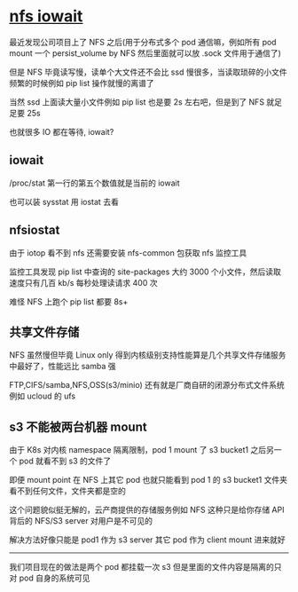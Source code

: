 # [nfs iowait](/2022/05/nfsiostat.md)

最近发现公司项目上了 NFS 之后(用于分布式多个 pod 通信嘛，例如所有 pod mount 一个 persist_volume by NFS 然后里面就可以放 .sock 文件用于通信了)

但是 NFS 毕竟读写慢，读单个大文件还不会比 ssd 慢很多，当读取琐碎的小文件频繁的时候例如 pip list 操作就慢的离谱了

当然 ssd 上面读大量小文件例如 pip list 也是要 2s 左右吧，但是到了 NFS 就足足要 25s

也就很多 IO 都在等待, iowait?

## iowait

/proc/stat 第一行的第五个数值就是当前的 iowait

也可以装 sysstat 用 iostat 去看

## nfsiostat

由于 iotop 看不到 nfs 还需要安装 nfs-common 包获取 nfs 监控工具

监控工具发现 pip list 中查询的 site-packages 大约 3000 个小文件，然后读取速度只有几百 kb/s 每秒处理读请求 400 次

难怪 NFS 上跑个 pip list 都要 8s+

## 共享文件存储

NFS 虽然慢但毕竟 Linux only 得到内核级别支持性能算是几个共享文件存储服务中最好了，性能远比 samba 强

FTP,CIFS/samba,NFS,OSS(s3/minio) 还有就是厂商自研的闭源分布式文件系统例如 ucloud 的 ufs

## s3 不能被两台机器 mount

由于 K8s 对内核 namespace 隔离限制，pod 1 mount 了 s3 bucket1 之后另一个 pod 就看不到 s3 的文件了

即便 mount point 在 NFS 上其它 pod 也就只能看到 pod 1 的 s3 bucket1 文件夹看不到任何文件，文件夹都是空的

这个问题貌似挺无解的，云产商提供的存储服务例如 NFS 这种只是给你存储 API 背后的 NFS/S3 server 对用户是不可见的

解决方法好像只能是 pod1 作为 s3 server 其它 pod 作为 client mount 进来就好

---

我们项目现在的做法是两个 pod 都挂载一次 s3 但是里面的文件内容是隔离的只对 pod 自身的系统可见
